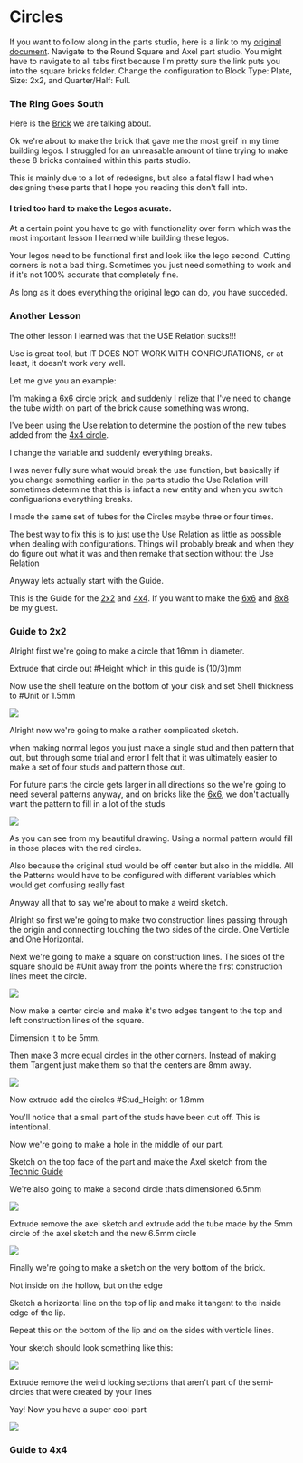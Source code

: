 # Circles 

If you want to follow along in the parts studio, here is a link to my [original document](https://cvilleschools.onshape.com/documents/18c55e9aeb64057e8e0fbb6a/w/5c06b8e3c4dcf6e948152fa4/e/18df3578f02c775cfcadaef9?configuration=List_8xTqWDMkkCG2Mw%3D_2x2%3BList_ArQ6GsCPNSkQoQ%3DDefault%3BList_Izy0ldJ6UfParG%3DDefault%3BList_tmPjPdZ9wrB2lD%3DDefault&renderMode=0&uiState=6290d24be366b652b2773d0f). Navigate to the Round Square and Axel part studio. You might have to navigate to all tabs first because I'm pretty sure the link puts you into the square bricks folder. Change the configuration to Block Type: Plate, Size: 2x2, and Quarter/Half: Full. 

### The Ring Goes South 

Here is the [Brick](https://www.bricklink.com/v2/catalog/catalogitem.page?P=4032#T=C) we are talking about. 

Ok we're about to make the brick that gave me the most greif in my time building legos. I struggled for an unreasable amount of time trying to make these 8 bricks contained within this parts studio. 

This is mainly due to a lot of redesigns, but also a fatal flaw I had when designing these parts that I hope you reading this don't fall into. 

#### I tried too hard to make the Legos acurate. 

At a certain point you have to go with functionality over form which was the most important lesson I learned while building these legos. 

Your legos need to be functional first and look like the lego second. Cutting corners is not a bad thing. Sometimes you just need something to work and if it's not 100% accurate that completely fine. 

As long as it does everything the original lego can do, you have succeded. 

### Another Lesson 

The other lesson I learned was that the USE Relation sucks!!!

Use is great tool, but IT DOES NOT WORK WITH CONFIGURATIONS, or at least, it doesn't work very well. 

Let me give you an example:

I'm making a [6x6 circle brick](https://www.bricklink.com/v2/catalog/catalogitem.page?P=11213#T=C), and suddenly I relize that I've need to change the tube width on part of the brick cause something was wrong. 

I've been using the Use relation to determine the postion of the new tubes added from the [4x4 circle](https://www.bricklink.com/v2/catalog/catalogitem.page?P=60474#T=C).

I change the variable and suddenly everything breaks. 

I was never fully sure what would break the use function, but basically if you change something earlier in the parts studio the Use Relation will sometimes determine that this is infact a new entity and when you switch configuarions everything breaks. 

I made the same set of tubes for the Circles maybe three or four times. 

The best way to fix this is to just use the Use Relation as little as possible when dealing with configurations. Things will probably break and when they do figure out what it was and then remake that section without the Use Relation 

Anyway lets actually start with the Guide. 

This is the Guide for the [2x2](https://www.bricklink.com/v2/catalog/catalogitem.page?P=4032#T=C) and [4x4](https://www.bricklink.com/v2/catalog/catalogitem.page?P=60474#T=C). If you want to make the [6x6](https://www.bricklink.com/v2/catalog/catalogitem.page?P=11213#T=C) and [8x8](https://www.brickowl.com/catalog/lego-plate-8-x-8-circle-74611) be my guest. 

### Guide to 2x2 

Alright first we're going to make a circle that 16mm in diameter. 

Extrude that circle out #Height which in this guide is (10/3)mm 

Now use the shell feature on the bottom of your disk and set Shell thickness to #Unit or 1.5mm

<img src="Photos/Circle(1).PNG">

Alright now we're going to make a rather complicated sketch. 

when making normal legos you just make a single stud and then pattern that out, but through some trial and error I felt that it was ultimately easier to make a set of four studs and pattern those out. 

For future parts the circle gets larger in all directions so the we're going to need several patterns anyway, and on bricks like the [6x6](https://www.bricklink.com/v2/catalog/catalogitem.page?P=11213#T=C), we don't actually want the pattern to fill in a lot of the studs 

<img src="Photos/Circle(2).PNG">

As you can see from my beautiful drawing. Using a normal pattern would fill in those places with the red circles. 

Also because the original stud would be off center but also in the middle. All the Patterns would have to be configured with different variables which would get confusing really fast 

Anyway all that to say we're about to make a weird sketch. 

Alright so first we're going to make two construction lines passing through the origin and connecting touching the two sides of the circle. One Verticle and One Horizontal. 

Next we're going to make a square on construction lines. The sides of the square should be #Unit away from the points where the first construction lines meet the circle. 

<img src="Photos/Circle(3).PNG">

Now make a center circle and make it's two edges tangent to the top and left construction lines of the square. 

Dimension it to be 5mm.

Then make 3 more equal circles in the other corners. Instead of making them Tangent just make them so that the centers are 8mm away. 

<img src="Photos/Circle(4).PNG">

Now extrude add the circles #Stud_Height or 1.8mm 

You'll notice that a small part of the studs have been cut off. This is intentional.

Now we're going to make a hole in the middle of our part. 

Sketch on the top face of the part and make the Axel sketch from the [Technic Guide](Technic.md)

We're also going to make a second circle thats dimensioned 6.5mm 

<img src="Photos/Circle(5).PNG">

Extrude remove the axel sketch and extrude add the tube made by the 5mm circle of the axel sketch and the new 6.5mm circle 

<img src="Photos/Circle(6).PNG">

Finally we're going to make a sketch on the very bottom of the brick. 

Not inside on the hollow, but on the edge

Sketch a horizontal line on the top of lip and make it tangent to the inside edge of the lip.

Repeat this on the bottom of the lip and on the sides with verticle lines. 

Your sketch should look something like this:

<img src="Photos/Circle(7).PNG">

Extrude remove the weird looking sections that aren't part of the semi-circles that were created by your lines 

Yay! Now you have a super cool part 

<img src="Photos/Circle.PNG">

### Guide to 4x4 

